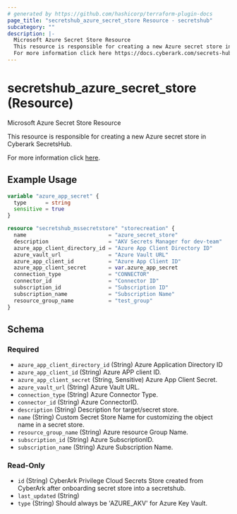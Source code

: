 ```yaml
---
# generated by https://github.com/hashicorp/terraform-plugin-docs
page_title: "secretshub_azure_secret_store Resource - secretshub"
subcategory: ""
description: |-
  Microsoft Azure Secret Store Resource
  This resource is responsible for creating a new Azure secret store in Cyberark SecretsHub.
  For more information click here https://docs.cyberark.com/secrets-hub-privilege-cloud/Latest/en/Content/Developer/sh-create-azure-store.htm?tocpath=Developer%7CTutorials%7CCreate%20an%20Azure%20secret%20store%20-%20tutorial%7C_____0.
---
```


# secretshub_azure_secret_store (Resource)

Microsoft Azure Secret Store Resource

This resource is responsible for creating a new Azure secret store in Cyberark SecretsHub.

For more information click [here](https://docs.cyberark.com/secrets-hub-privilege-cloud/Latest/en/Content/Developer/sh-create-azure-store.htm?tocpath=Developer%7CTutorials%7CCreate%20an%20Azure%20secret%20store%20-%20tutorial%7C_____0).

## Example Usage

```terraform
variable "azure_app_secret" {
  type      = string
  sensitive = true
}

resource "secretshub_mssecretstore" "storecreation" {
  name                          = "azure_secret_store"
  description                   = "AKV Secrets Manager for dev-team"
  azure_app_client_directory_id = "Azure App Client Directory ID"
  azure_vault_url               = "Azure Vault URL"
  azure_app_client_id           = "Azure App Client ID"
  azure_app_client_secret       = var.azure_app_secret
  connection_type               = "CONNECTOR"
  connector_id                  = "Connector ID"
  subscription_id               = "Subscription ID"
  subscription_name             = "Subscription Name"
  resource_group_name           = "test_group"
}
```

<!-- schema generated by tfplugindocs -->
## Schema

### Required

- `azure_app_client_directory_id` (String) Azure Application Directory ID
- `azure_app_client_id` (String) Azure APP client ID.
- `azure_app_client_secret` (String, Sensitive) Azure App Client Secret.
- `azure_vault_url` (String) Azure Vault URL.
- `connection_type` (String) Azure Connector Type.
- `connector_id` (String) Azure ConnectorID.
- `description` (String) Description for target/secret store.
- `name` (String) Custom Secret Store Name for customizing the object name in a secret store.
- `resource_group_name` (String) Azure resource Group Name.
- `subscription_id` (String) Azure SubscriptionID.
- `subscription_name` (String) Azure Subscription Name.

### Read-Only

- `id` (String) CyberArk Privilege Cloud Secrets Store created from CyberArk after onboarding secret store into a secretshub.
- `last_updated` (String)
- `type` (String) Should always be 'AZURE_AKV' for Azure Key Vault.
